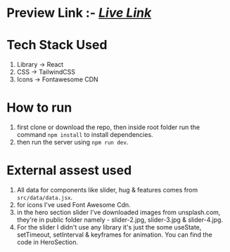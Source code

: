 # Preview Link :- _[Live Link](https://carbon-crunch-frontend-challenge.vercel.app/)_

# Tech Stack Used

1. Library -> React
2. CSS -> TailwindCSS
3. Icons -> Fontawesome CDN

# How to run

1. first clone or download the repo, then inside root folder run the command `npm install` to install dependencies.
2. then run the server using `npm run dev`.

# External assest used

1. All data for components like slider, hug & features comes from `src/data/data.jsx`.
2. for icons I've used Font Awesome Cdn.
3. in the hero section slider I've downloaded images from unsplash.com, they're in public folder namely - slider-2.jpg, slider-3.jpg & slider-4.jpg.
4. For the slider I didn't use any library it's just the some useState, setTimeout, setInterval & keyframes for animation. You can find the code in HeroSection.
